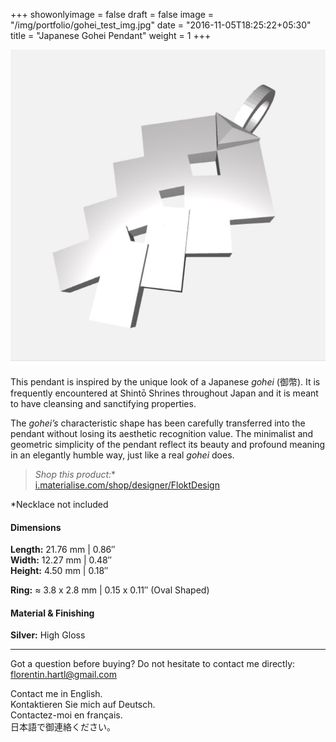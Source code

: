 +++
showonlyimage = false
draft = false
image = "/img/portfolio/gohei_test_img.jpg"
date = "2016-11-05T18:25:22+05:30"
title = "Japanese Gohei Pendant"
weight = 1
+++

![Japanese Gohei Pendant](/img/portfolio/gohei_test_img.jpg)

This pendant is inspired by the unique look of a Japanese *gohei* (御幣). It is frequently encountered at Shintō Shrines throughout Japan and it is meant to have cleansing and sanctifying properties.
<!--more-->

The *gohei’s* characteristic shape has been carefully transferred into the pendant without losing its aesthetic recognition value. The minimalist and geometric simplicity of the pendant reflect its beauty and profound meaning in an elegantly humble way, just like a real *gohei* does.

> **Shop this product*:**  
[i.materialise.com/shop/designer/FloktDesign](https://i.materialise.com/de/shop/designer/FloktDesign)

*Necklace not included

#### Dimensions

**Length:** 21.76 mm | 0.86″  
**Width:** 12.27 mm | 0.48″  
**Height:** 4.50 mm | 0.18″

**Ring:** ≈ 3.8 x 2.8 mm | 0.15 x 0.11″ (Oval Shaped)

#### Material & Finishing

**Silver:** High Gloss  

---

Got a question before buying? Do not hesitate to contact me directly:
florentin.hartl@gmail.com

Contact me in English.  
Kontaktieren Sie mich auf Deutsch.  
Contactez-moi en français.  
日本語で御連絡ください。